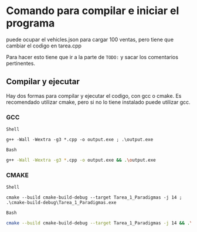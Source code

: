 # Comando para compilar e iniciar el programa

puede ocupar el vehicles.json para cargar 100 ventas, pero tiene que cambiar el codigo en tarea.cpp

Para hacer esto tiene que ir a la parte de `TODO:` y sacar los comentarios pertinentes.

## Compilar y ejecutar

Hay dos formas para compilar y ejecutar el codigo, con gcc o cmake.
Es recomendado utilizar cmake, pero si no lo tiene instalado puede utilizar gcc.

### GCC

`Shell`

```shell
g++ -Wall -Wextra -g3 *.cpp -o output.exe ; .\output.exe
```

`Bash`

```bash
g++ -Wall -Wextra -g3 *.cpp -o output.exe && .\output.exe
```

### CMAKE

`Shell`

```shell
cmake --build cmake-build-debug --target Tarea_1_Paradigmas -j 14 ; .\cmake-build-debug\Tarea_1_Paradigmas.exe
```

`Bash`

```bash
cmake --build cmake-build-debug --target Tarea_1_Paradigmas -j 14 && .\cmake-build-debug\Tarea_1_Paradigmas.exe
```

